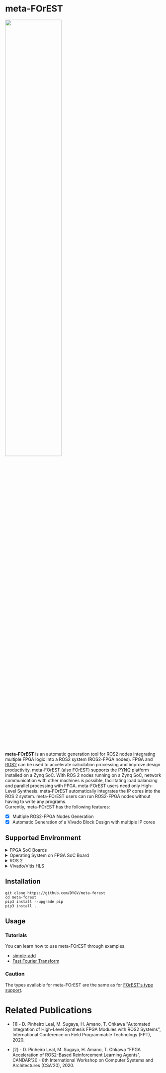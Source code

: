 # meta-FOrEST
<img src="https://user-images.githubusercontent.com/8480644/210734598-63b3e675-0ca1-4d08-b015-bb0e0ec21a56.png" width="60%" height="60%">  

**meta-FOrEST** is an automatic generation tool for ROS2 nodes integrating multiple FPGA logic into a ROS2 system (ROS2-FPGA nodes). FPGA and [ROS2](https://docs.ros.org/en/humble/index.html) can be used to accelerate calculation processing and improve design productivity. meta-FOrEST (also FOrEST) supports the [PYNQ](http://www.pynq.io/) platform installed on a Zynq SoC. With ROS 2 nodes running on a Zynq SoC, network communication with other machines is possible, facilitating load balancing and parallel processing with FPGA. meta-FOrEST users need only High-Level Synthesis. meta-FOrEST automatically integrates the IP cores into the ROS 2 system. meta-FOrEST users can run ROS2-FPGA nodes without having to write any programs.  
Currently, meta-FOrEST has the following features:  
- [x] Multiple ROS2-FPGA Nodes Generation  
- [x] Automatic Generation of a Vivado Block Design with multiple IP cores

## Supported Environment
<details>
<summary>FPGA SoC Boards</summary>

These are tested platforms and may work on other Zynq SoC boards.  
- [x] [PYNQ-Z1](https://digilent.com/reference/programmable-logic/pynq-z1/start)
- [x] [M-KUBOS](https://www.paltek.co.jp/en/design/original/m-kubos/index.html)
- [x] [Kria KR260, KV260 (K26 SOM)](https://www.xilinx.com/products/som/kria/k26c-commercial.html)
</details>  

<details>
<summary>Operating System on FPGA SoC Board</summary>

- [x] [PYNQ v2.5](https://github.com/Xilinx/PYNQ/releases/tag/v2.5)
- [x] [PYNQ v3.0.0](https://github.com/Xilinx/PYNQ/releases/tag/v3.0.0)
</details>

<details>
<summary>ROS 2</summary>

- [x] [Eloquent](https://docs.ros.org/en/eloquent/index.html)
- [x] [Humble](https://docs.ros.org/en/humble/index.html)
</details> 

<details>
<summary>Vivado/Vitis HLS</summary>

- [x] 2022.1
</details>  
 
## Installation

```
git clone https://github.com/DYGV/meta-forest
cd meta-forest
pip3 install --upgrade pip
pip3 install .
```

## Usage
### Tutorials
You can learn how to use meta-FOrEST through examples.
- [simple-add](./examples/simple-add)
- [Fast Fourier Transform](./examples/FFT)
 
### Caution
The types available for meta-FOrEST are the same as for [FOrEST's type support](https://github.com/ros2-forest/forest/tree/master/docs/tutorials#type-support).  
# Related Publications

- [1] - D. Pinheiro Leal, M. Sugaya, H. Amano, T. Ohkawa "Automated Integration of High-Level Synthesis FPGA Modules with ROS2 Systems", International Conference on Field Programmable Technology (FPT), 2020. 

- [2] - D. Pinheiro Leal, M. Sugaya, H. Amano, T. Ohkawa "FPGA Acceleration of ROS2-Based Reinforcement Learning Agents", CANDAR'20 - 8th International Workshop on Computer Systems and Architectures (CSA'20), 2020.


